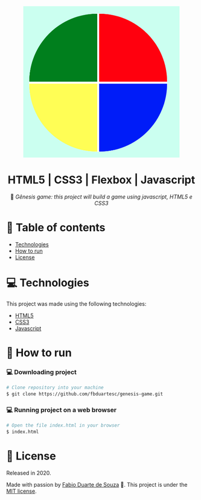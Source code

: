 <div align="center">
  <img alt="Genesis game" src="img/genesis.png" height="400px" />    
  <h1>HTML5 | CSS3 | Flexbox | Javascript</h1>

 :rocket: *Gênesis game: this project will build a game using javascript, HTML5 e CSS3*
  </div>

# :pushpin: Table of contents

- [Technologies](#computer-technologies)
- [How to run](#construction_worker-how-to-run)
- [License](#closed_book-license)

# :computer: Technologies

This project was made using the following technologies:

<ul>
  <li><a href="https://www.w3schools.com/html/">HTML5</a></li>
  <li><a href="https://developer.mozilla.org/pt-BR/docs/Web/CSS">CSS3</a></li>
  <li><a href="https://developer.mozilla.org/pt-BR/docs/Web/JavaScript">Javascript</a></li>
</ul>

# :construction_worker: How to run

### :computer: Downloading project 

```bash
# Clone repository into your machine
$ git clone https://github.com/fbduartesc/genesis-game.git
```

### 💻 Running project on a web browser

```bash
# Open the file index.html in your browser
$ index.html
```

# :closed_book: License

Released in 2020.

Made with passion by [Fabio Duarte de Souza](https://github.com/fbduartesc) 🚀.
This project is under the [MIT license](https://github.com/fbduartesc/genesis-game/blob/master/LICENSE).
